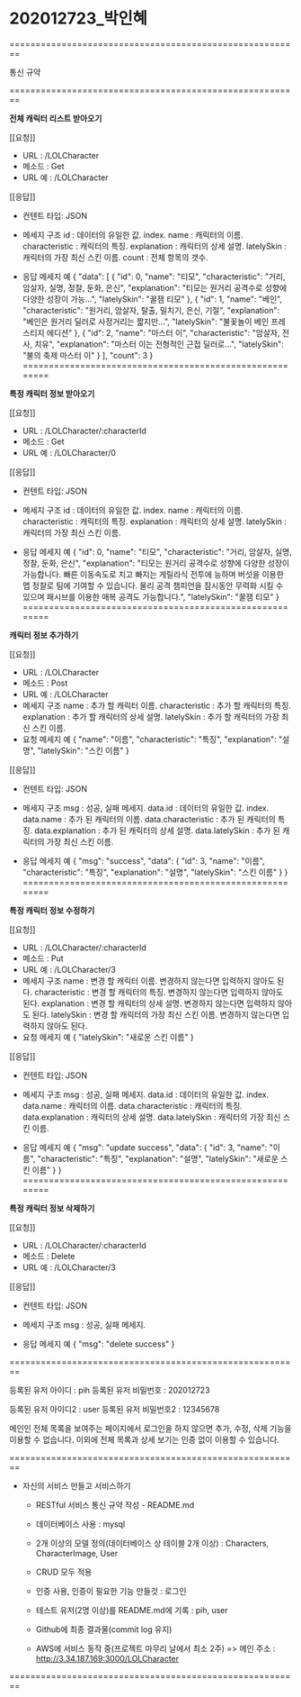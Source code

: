 # 202012723_박인혜
========================================================

통신 규약

========================================================

**전체 캐릭터 리스트 받아오기**

[[요청]]
- URL : /LOLCharacter
- 메소드 : Get
- URL 예 : /LOLCharacter

[[응답]]
- 컨텐트 타입: JSON
- 메세지 구조
id : 데이터의 유일한 값. index.
name : 캐릭터의 이름.
characteristic : 캐릭터의 특징.
explanation : 캐릭터의 상세 설명.
latelySkin : 캐릭터의 가장 최신 스킨 이름.
count : 전체 항목의 갯수.

- 응답 메세지 예
{
    "data": [
        {
            "id": 0,
            "name": "티모",
            "characteristic": "거리, 암살자, 실명, 정찰, 둔화, 은신",
            "explanation": "티모는 원거리 공격수로 성향에 다양한 성장이 가능...",
            "latelySkin": "꿀잼 티모"
        },
        {
            "id": 1,
            "name": "베인",
            "characteristic": "원거리, 암살자, 탈출, 밀치기, 은신, 기절",
            "explanation": "베인은 원거리 딜러로 사정거리는 짧지만...",
            "latelySkin": "불꽃놀이 베인 프레스티지 에디션"
        },
        {
            "id": 2,
            "name": "마스터 이",
            "characteristic": "암살자, 전사, 치유",
            "explanation": "마스터 이는 전형적인 근접 딜러로...",
            "latelySkin": "불의 축제 마스터 이"
        }
    ],
    "count": 3
}
========================================================

**특정 캐릭터 정보 받아오기**

[[요청]]
- URL : /LOLCharacter/:characterId
- 메소드 : Get
- URL 예 : /LOLCharacter/0

[[응답]]
- 컨텐트 타입: JSON
- 메세지 구조
id : 데이터의 유일한 값. index.
name : 캐릭터의 이름.
characteristic : 캐릭터의 특징.
explanation : 캐릭터의 상세 설명.
latelySkin : 캐릭터의 가장 최신 스킨 이름.

- 응답 메세지 예
{
    "id": 0,
    "name": "티모",
    "characteristic": "거리, 암살자, 실명, 정찰, 둔화, 은신",
    "explanation": "티모는 원거리 공격수로 성향에 다양한 성장이 가능합니다. 빠른 이동속도로 치고 빠지는 게릴라식 전투에 능하며 버섯을 이용한 맵 정찰로 팀에 기여할 수 있습니다. 물리 공격 챔피언을 잠시동안 무력화 시킬 수 있으며 패시브를 이용한 매복 공격도 가능합니다.",
    "latelySkin": "꿀잼 티모"
}
========================================================

**캐릭터 정보 추가하기**

[[요청]]
- URL : /LOLCharacter
- 메소드 : Post
- URL 예 : /LOLCharacter
- 메세지 구조
name : 추가 할 캐릭터 이름.
characteristic : 추가 할 캐릭터의 특징.
explanation : 추가 할 캐릭터의 상세 설명.
latelySkin : 추가 할 캐릭터의 가장 최신 스킨 이름.
- 요청 메세지 예
{
    "name": "이름",
    "characteristic": "특징",
    "explanation": "설명",
    "latelySkin": "스킨 이름"
}

[[응답]]
- 컨텐트 타입: JSON
- 메세지 구조
msg : 성공, 실패 메세지.
data.id : 데이터의 유일한 값. index.
data.name : 추가 된 캐릭터의 이름.
data.characteristic : 추가 된 캐릭터의 특징.
data.explanation : 추가 된 캐릭터의 상세 설명.
data.latelySkin : 추가 된 캐릭터의 가장 최신 스킨 이름.

- 응답 메세지 예
{
    "msg": "success",
    "data": {
        "id": 3,
        "name": "이름",
        "characteristic": "특징",
        "explanation": "설명",
        "latelySkin": "스킨 이름"
    }
}
========================================================

**특정 캐릭터 정보 수정하기**

[[요청]]
- URL : /LOLCharacter/:characterId
- 메소드 : Put
- URL 예 : /LOLCharacter/3
- 메세지 구조
name : 변경 할 캐릭터 이름. 변경하지 않는다면 입력하지 않아도 된다.
characteristic : 변경 할 캐릭터의 특징. 변경하지 않는다면 입력하지 않아도 된다.
explanation : 변경 할 캐릭터의 상세 설명. 변경하지 않는다면 입력하지 않아도 된다.
latelySkin : 변경 할 캐릭터의 가장 최신 스킨 이름. 변경하지 않는다면 입력하지 않아도 된다.
- 요청 메세지 예
{
    "latelySkin": "새로운 스킨 이름"
}

[[응답]]
- 컨텐트 타입: JSON
- 메세지 구조
msg : 성공, 실패 메세지.
data.id : 데이터의 유일한 값. index.
data.name : 캐릭터의 이름.
data.characteristic : 캐릭터의 특징.
data.explanation : 캐릭터의 상세 설명.
data.latelySkin : 캐릭터의 가장 최신 스킨 이름.

- 응답 메세지 예
{
    "msg": "update success",
    "data": {
        "id": 3,
        "name": "이름",
        "characteristic": "특징",
        "explanation": "설명",
        "latelySkin": "새로운 스킨 이름"
    }
}
========================================================

**특정 캐릭터 정보 삭제하기**

[[요청]]
- URL : /LOLCharacter/:characterId
- 메소드 : Delete
- URL 예 : /LOLCharacter/3

[[응답]]
- 컨텐트 타입: JSON
- 메세지 구조
msg : 성공, 실패 메세지.

- 응답 메세지 예
{
    "msg": "delete success"
}


========================================================

등록된 유저 아이디 : pih
등록된 유저 비밀번호 : 202012723

등록된 유저 아이디2 : user
등록된 유저 비밀번호2 : 12345678

메인인 전체 목록을 보여주는 페이지에서 로그인을 하지 않으면 추가, 수정, 삭제 기능을 이용할 수 없습니다.
이외에 전체 목록과 상세 보기는 인증 없이 이용할 수 있습니다.

========================================================

- 자신의 서비스 만들고 서비스하기

  - RESTful 서비스 통신 규약 작성 - README.md

  - 데이터베이스 사용 : mysql

  - 2개 이상의 모델 정의(데이터베이스 상 테이블 2개 이상) : Characters, CharacterImage, User

  - CRUD 모두 적용

  - 인증 사용, 인증이 필요한 기능 만들것 : 로그인

  - 테스트 유저(2명 이상)를 README.md에 기록 : pih, user

  - Github에 최종 결과물(commit log 유지)

  - AWS에 서비스 동작 중(프로젝트 마무리 날에서 최소 2주)
        => 메인 주소 : http://3.34.187.169:3000/LOLCharacter

========================================================